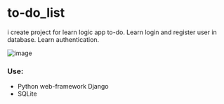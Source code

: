 # to-do_list

i create project for learn logic app to-do. Learn login and register user in database. Learn authentication. 

![image]('./exemple.jpg')

### Use:
* Python web-framework Django  
* SQLite

